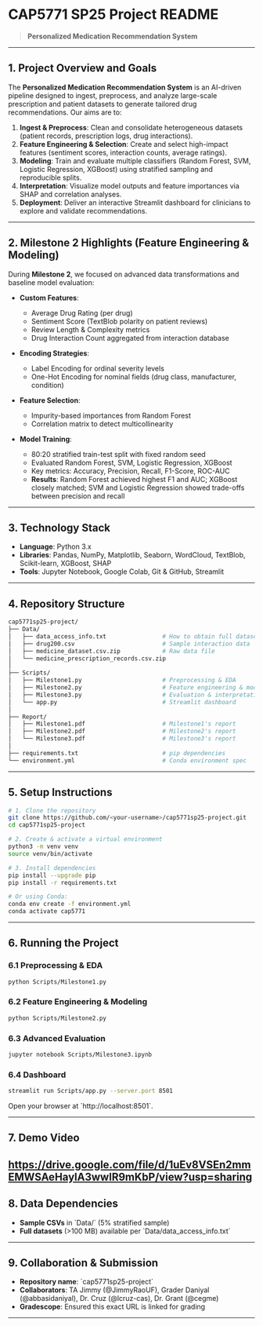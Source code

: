 # CAP5771 SP25 Project README

> **Personalized Medication Recommendation System**

---

## 1. Project Overview and Goals
The **Personalized Medication Recommendation System** is an AI-driven pipeline designed to ingest, preprocess, and analyze large-scale prescription and patient datasets to generate tailored drug recommendations. Our aims are to:

1. **Ingest & Preprocess**: Clean and consolidate heterogeneous datasets (patient records, prescription logs, drug interactions).  
2. **Feature Engineering & Selection**: Create and select high-impact features (sentiment scores, interaction counts, average ratings).  
3. **Modeling**: Train and evaluate multiple classifiers (Random Forest, SVM, Logistic Regression, XGBoost) using stratified sampling and reproducible splits.  
4. **Interpretation**: Visualize model outputs and feature importances via SHAP and correlation analyses.  
5. **Deployment**: Deliver an interactive Streamlit dashboard for clinicians to explore and validate recommendations.  

---

## 2. Milestone 2 Highlights (Feature Engineering & Modeling)

During **Milestone 2**, we focused on advanced data transformations and baseline model evaluation:

- **Custom Features**:  
  - Average Drug Rating (per drug)  
  - Sentiment Score (TextBlob polarity on patient reviews)  
  - Review Length & Complexity metrics  
  - Drug Interaction Count aggregated from interaction database  

- **Encoding Strategies**:  
  - Label Encoding for ordinal severity levels  
  - One-Hot Encoding for nominal fields (drug class, manufacturer, condition)  

- **Feature Selection**:  
  - Impurity-based importances from Random Forest  
  - Correlation matrix to detect multicollinearity  

- **Model Training**:  
  - 80:20 stratified train-test split with fixed random seed  
  - Evaluated Random Forest, SVM, Logistic Regression, XGBoost  
  - Key metrics: Accuracy, Precision, Recall, F1-Score, ROC-AUC  
  - **Results**: Random Forest achieved highest F1 and AUC; XGBoost closely matched; SVM and Logistic Regression showed trade-offs between precision and recall  

---

## 3. Technology Stack
- **Language**: Python 3.x  
- **Libraries**: Pandas, NumPy, Matplotlib, Seaborn, WordCloud, TextBlob, Scikit-learn, XGBoost, SHAP  
- **Tools**: Jupyter Notebook, Google Colab, Git & GitHub, Streamlit  

---

## 4. Repository Structure

```bash
cap5771sp25-project/
├── Data/                     
│   ├── data_access_info.txt                # How to obtain full datasets
│   ├── drug200.csv                         # Sample interaction data
│   ├── medicine_dataset.csv.zip            # Raw data file
│   └── medicine_prescription_records.csv.zip
│
├── Scripts/                  
│   ├── Milestone1.py                       # Preprocessing & EDA
│   ├── Milestone2.py                       # Feature engineering & modeling (this milestone)
│   ├── Milestone3.py                       # Evaluation & interpretation
│   └── app.py                              # Streamlit dashboard
│
├── Report/                   
│   ├── Milestone1.pdf                      # Milestone1's report
│   ├── Milestone2.pdf                      # Milestone2's report
│   └── Milestone3.pdf                      # Milestone3's report
│
├── requirements.txt                        # pip dependencies
└── environment.yml                         # Conda environment spec

```

---

## 5. Setup Instructions

```bash
# 1. Clone the repository
git clone https://github.com/<your-username>/cap5771sp25-project.git
cd cap5771sp25-project

# 2. Create & activate a virtual environment
python3 -m venv venv
source venv/bin/activate

# 3. Install dependencies
pip install --upgrade pip
pip install -r requirements.txt

# Or using Conda:
conda env create -f environment.yml
conda activate cap5771
```

---

## 6. Running the Project

### 6.1 Preprocessing & EDA
```bash
python Scripts/Milestone1.py
```

### 6.2 Feature Engineering & Modeling
```bash
python Scripts/Milestone2.py
```

### 6.3 Advanced Evaluation
```bash
jupyter notebook Scripts/Milestone3.ipynb
```

### 6.4 Dashboard
```bash
streamlit run Scripts/app.py --server.port 8501
```
Open your browser at \`http://localhost:8501\`.

---

## 7. Demo Video
https://drive.google.com/file/d/1uEv8VSEn2mmEMWSAeHaylA3wwlR9mKbP/view?usp=sharing
---

## 8. Data Dependencies
- **Sample CSVs** in \`Data/\` (5% stratified sample)  
- **Full datasets** (>100 MB) available per \`Data/data_access_info.txt\`  

---

## 9. Collaboration & Submission
- **Repository name**: \`cap5771sp25-project\`  
- **Collaborators**: TA Jimmy (@JimmyRaoUF), Grader Daniyal (@abbasidaniyal), Dr. Cruz (@lcruz-cas), Dr. Grant (@cegme)  
- **Gradescope**: Ensured this exact URL is linked for grading  

---
